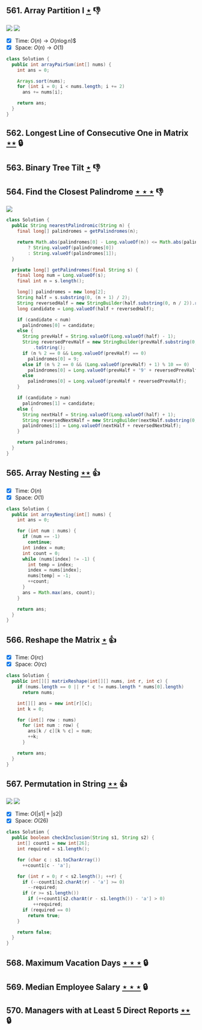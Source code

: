 ## 561. Array Partition I [$\star$](https://leetcode.com/problems/array-partition-i) :thumbsdown:

![](https://img.shields.io/badge/-Bucket%20Sort-DB4D6D.svg?style=flat-square) ![](https://img.shields.io/badge/-Sort-0F2540.svg?style=flat-square)

- [x] Time: $O(n) \to O(n\log n)$$
- [x] Space: $O(n) \to O(1)$

```java
class Solution {
  public int arrayPairSum(int[] nums) {
    int ans = 0;

    Arrays.sort(nums);
    for (int i = 0; i < nums.length; i += 2)
      ans += nums[i];

    return ans;
  }
}
```

## 562. Longest Line of Consecutive One in Matrix [$\star\star$](https://leetcode.com/problems/longest-line-of-consecutive-one-in-matrix) 🔒

## 563. Binary Tree Tilt [$\star$](https://leetcode.com/problems/binary-tree-tilt) :thumbsdown:

## 564. Find the Closest Palindrome [$\star\star\star$](https://leetcode.com/problems/find-the-closest-palindrome) :thumbsdown:

![](https://img.shields.io/badge/-String-60373E.svg?style=flat-square)

```java
class Solution {
  public String nearestPalindromic(String n) {
    final long[] palindromes = getPalindromes(n);

    return Math.abs(palindromes[0] - Long.valueOf(n)) <= Math.abs(palindromes[1] - Long.valueOf(n))
        ? String.valueOf(palindromes[0])
        : String.valueOf(palindromes[1]);
  }

  private long[] getPalindromes(final String s) {
    final long num = Long.valueOf(s);
    final int n = s.length();

    long[] palindromes = new long[2];
    String half = s.substring(0, (n + 1) / 2);
    String reversedHalf = new StringBuilder(half.substring(0, n / 2)).reverse().toString();
    long candidate = Long.valueOf(half + reversedHalf);

    if (candidate < num)
      palindromes[0] = candidate;
    else {
      String prevHalf = String.valueOf(Long.valueOf(half) - 1);
      String reversedPrevHalf = new StringBuilder(prevHalf.substring(0, Math.min(prevHalf.length(), n / 2))).reverse()
          .toString();
      if (n % 2 == 0 && Long.valueOf(prevHalf) == 0)
        palindromes[0] = 9;
      else if (n % 2 == 0 && (Long.valueOf(prevHalf) + 1) % 10 == 0)
        palindromes[0] = Long.valueOf(prevHalf + '9' + reversedPrevHalf);
      else
        palindromes[0] = Long.valueOf(prevHalf + reversedPrevHalf);
    }

    if (candidate > num)
      palindromes[1] = candidate;
    else {
      String nextHalf = String.valueOf(Long.valueOf(half) + 1);
      String reversedNextHalf = new StringBuilder(nextHalf.substring(0, n / 2)).reverse().toString();
      palindromes[1] = Long.valueOf(nextHalf + reversedNextHalf);
    }

    return palindromes;
  }
}
```

## 565. Array Nesting [$\star\star$](https://leetcode.com/problems/array-nesting) :thumbsup:

- [x] Time: $O(n)$
- [x] Space: $O(1)$

```java
class Solution {
  public int arrayNesting(int[] nums) {
    int ans = 0;

    for (int num : nums) {
      if (num == -1)
        continue;
      int index = num;
      int count = 0;
      while (nums[index] != -1) {
        int temp = index;
        index = nums[index];
        nums[temp] = -1;
        ++count;
      }
      ans = Math.max(ans, count);
    }

    return ans;
  }
}
```

## 566. Reshape the Matrix [$\star$](https://leetcode.com/problems/reshape-the-matrix) :thumbsup:

- [x] Time: $O(rc)$
- [x] Space: $O(rc)$

```java
class Solution {
  public int[][] matrixReshape(int[][] nums, int r, int c) {
    if (nums.length == 0 || r * c != nums.length * nums[0].length)
      return nums;

    int[][] ans = new int[r][c];
    int k = 0;

    for (int[] row : nums)
      for (int num : row) {
        ans[k / c][k % c] = num;
        ++k;
      }

    return ans;
  }
}
```

## 567. Permutation in String [$\star\star$](https://leetcode.com/problems/permutation-in-string) :thumbsup:

![](https://img.shields.io/badge/-Sliding%20Window-1E88A8.svg?style=flat-square) ![](https://img.shields.io/badge/-Two%20Pointers-2EA9DF.svg?style=flat-square)

- [x] Time: $O(|s1| + |s2|)$
- [x] Space: $O(26)$

```java
class Solution {
  public boolean checkInclusion(String s1, String s2) {
    int[] count1 = new int[26];
    int required = s1.length();

    for (char c : s1.toCharArray())
      ++count1[c - 'a'];

    for (int r = 0; r < s2.length(); ++r) {
      if (--count1[s2.charAt(r) - 'a'] >= 0)
        --required;
      if (r >= s1.length())
        if (++count1[s2.charAt(r - s1.length()) - 'a'] > 0)
          ++required;
      if (required == 0)
        return true;
    }

    return false;
  }
}
```

## 568. Maximum Vacation Days [$\star\star\star$](https://leetcode.com/problems/maximum-vacation-days) 🔒

## 569. Median Employee Salary [$\star\star\star$](https://leetcode.com/problems/median-employee-salary) 🔒

## 570. Managers with at Least 5 Direct Reports [$\star\star$](https://leetcode.com/problems/managers-with-at-least-5-direct-reports) 🔒

